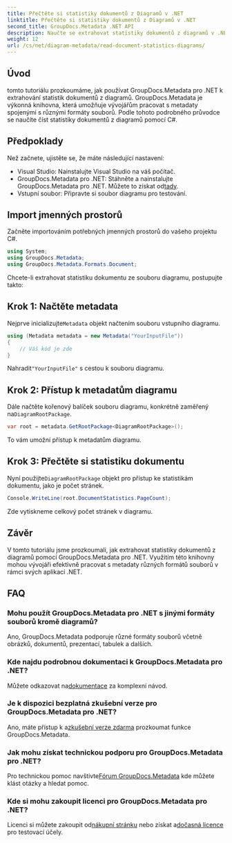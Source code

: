 ```yaml
---
title: Přečtěte si statistiky dokumentů z Diagramů v .NET
linktitle: Přečtěte si statistiky dokumentů z Diagramů v .NET
second_title: GroupDocs.Metadata .NET API
description: Naučte se extrahovat statistiky dokumentů z diagramů v .NET pomocí GroupDocs.Metadata, výkonné knihovny pro manipulaci s metadaty.
weight: 12
url: /cs/net/diagram-metadata/read-document-statistics-diagrams/
---
```

## Úvod
tomto tutoriálu prozkoumáme, jak používat GroupDocs.Metadata pro .NET k extrahování statistik dokumentů z diagramů. GroupDocs.Metadata je výkonná knihovna, která umožňuje vývojářům pracovat s metadaty spojenými s různými formáty souborů. Podle tohoto podrobného průvodce se naučíte číst statistiky dokumentů z diagramů pomocí C#.
## Předpoklady
Než začnete, ujistěte se, že máte následující nastavení:
- Visual Studio: Nainstalujte Visual Studio na váš počítač.
-  GroupDocs.Metadata pro .NET: Stáhněte a nainstalujte GroupDocs.Metadata pro .NET. Můžete to získat od[tady](https://releases.groupdocs.com/metadata/net/).
- Vstupní soubor: Připravte si soubor diagramu pro testování.

## Import jmenných prostorů
Začněte importováním potřebných jmenných prostorů do vašeho projektu C#.
```csharp
using System;
using GroupDocs.Metadata;
using GroupDocs.Metadata.Formats.Document;
```

Chcete-li extrahovat statistiku dokumentu ze souboru diagramu, postupujte takto:
## Krok 1: Načtěte metadata
 Nejprve inicializujte`Metadata` objekt načtením souboru vstupního diagramu.
```csharp
using (Metadata metadata = new Metadata("YourInputFile"))
{
    // Váš kód je zde
}
```
 Nahradit`"YourInputFile"` s cestou k souboru diagramu.
## Krok 2: Přístup k metadatům diagramu
 Dále načtěte kořenový balíček souboru diagramu, konkrétně zaměřený na`DiagramRootPackage`.
```csharp
var root = metadata.GetRootPackage<DiagramRootPackage>();
```
To vám umožní přístup k metadatům diagramu.
## Krok 3: Přečtěte si statistiku dokumentu
 Nyní použijte`DiagramRootPackage` objekt pro přístup ke statistikám dokumentu, jako je počet stránek.
```csharp
Console.WriteLine(root.DocumentStatistics.PageCount);
```
Zde vytiskneme celkový počet stránek v diagramu.

## Závěr
V tomto tutoriálu jsme prozkoumali, jak extrahovat statistiky dokumentů z diagramů pomocí GroupDocs.Metadata pro .NET. Využitím této knihovny mohou vývojáři efektivně pracovat s metadaty různých formátů souborů v rámci svých aplikací .NET.

## FAQ
### Mohu použít GroupDocs.Metadata pro .NET s jinými formáty souborů kromě diagramů?
Ano, GroupDocs.Metadata podporuje různé formáty souborů včetně obrázků, dokumentů, prezentací, tabulek a dalších.
### Kde najdu podrobnou dokumentaci k GroupDocs.Metadata pro .NET?
 Můžete odkazovat na[dokumentace](https://tutorials.groupdocs.com/metadata/net/) za komplexní návod.
### Je k dispozici bezplatná zkušební verze pro GroupDocs.Metadata pro .NET?
 Ano, máte přístup k a[zkušební verze zdarma](https://releases.groupdocs.com/) prozkoumat funkce GroupDocs.Metadata.
### Jak mohu získat technickou podporu pro GroupDocs.Metadata pro .NET?
 Pro technickou pomoc navštivte[Fórum GroupDocs.Metadata](https://forum.groupdocs.com/c/metadata/14) kde můžete klást otázky a hledat pomoc.
### Kde si mohu zakoupit licenci pro GroupDocs.Metadata pro .NET?
 Licenci si můžete zakoupit od[nákupní stránku](https://purchase.groupdocs.com/buy) nebo získat a[dočasná licence](https://purchase.groupdocs.com/temporary-license/) pro testovací účely.